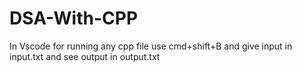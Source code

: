 # DSA-With-CPP
In Vscode for running any cpp file use cmd+shift+B and give input in input.txt and see output in output.txt

